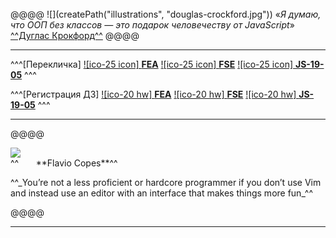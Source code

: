 <br>
<br>
<br>

@@@@
![](createPath("illustrations", "douglas-crockford.jpg"))
«_Я думаю, что ООП без классов — это подарок человечеству от JavaScript_»
[^^Дуглас Крокфорд^^](http://www.crockford.com/)
@@@@

_______________________________________


^^^[Перекличка]
[![ico-25 icon] **FEA**](https://docs.google.com/forms/d/e/1FAIpQLScGN1NIrWMu42sr3lVGOzf3KHd4099eSnRHMOokIpnjXKSSjw/viewform)
[![ico-25 icon] **FSE**](https://docs.google.com/forms/d/e/1FAIpQLScBwPdTMDFxSP_m7Yen_ZQnLxNrFlAtPbIO967VZXjkJf_LVg/viewform)
[![ico-25 icon] **JS-19-05**](https://docs.google.com/forms/d/e/1FAIpQLSd8wnJj7xSlkYmdKnFxq5EvhvTuRQM9AcWnrGyfX_puaSv8XQ/viewform)
^^^

^^^[Регистрация ДЗ]
[![ico-20 hw] **FEA**](https://docs.google.com/forms/d/e/1FAIpQLScoUhG6mHKhnPYZKBbjocQ496LjCZkkPYLV8Mudu4DIK6UjFQ/viewform)
[![ico-20 hw] **FSE**](https://docs.google.com/forms/d/e/1FAIpQLSfOSdwsiPYl1NO2hnzv6vEp4On2X03sU2RafmnLQrWE_1znzA/viewform)
[![ico-20 hw] **JS-19-05**](https://docs.google.com/forms/d/e/1FAIpQLSeDa8htq29a9ojwXcmExu6Dm_wVlB9vIiVt1gKeAowdss-reA/viewform)
^^^

_______________________

@@@@

<p><img src="https://miro.medium.com/fit/c/96/96/1*wKgvHzM29Oq3vEaonu4RmA.png"/><br>^^&nbsp;&nbsp;&nbsp;&nbsp;&nbsp;&nbsp;&nbsp;**Flavio Copes**^^</p>
^^_You’re not a less proficient or hardcore programmer if you don’t use Vim and instead use an editor with an interface that makes things more fun_^^

@@@@

_______________________